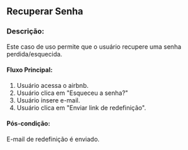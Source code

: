 ## Recuperar Senha

### Descrição:
Este caso de uso permite que o usuário recupere uma senha perdida/esquecida.

####  Fluxo Principal: 
1. Usuário acessa o airbnb.
2. Usuário clica em "Esqueceu a senha?"
3. Usuário insere e-mail.
4. Usuário clica em "Enviar link de redefinição".

#### Pós-condição: 
E-mail de redefinição é enviado.